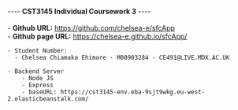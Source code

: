 ---- <b>CST3145 Individual Coursework 3</b> ----
    <br> <br>
    - <b>Github URL:</b> https://github.com/chelsea-e/sfcApp <br>
    - <b>Github page URL:</b> https://chelsea-e.github.io/sfcApp/

    - Student Number:
      - Chelsea Chiamaka Ehimare - M00903284 - CE491@LIVE.MDX.AC.UK
	  
	- Backend Server
		- Node JS
		- Express
		- baseURL: https://cst3145-env.eba-9sjt9wkg.eu-west-2.elasticbeanstalk.com/
